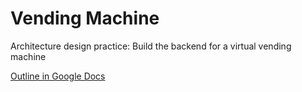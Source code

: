 # Vending Machine
Architecture design practice: Build the backend for a virtual vending machine

[Outline in Google Docs](https://docs.google.com/document/d/1oc-RTuqgJEEGD2A-VpN5tjQ63XNy4v-BVkXkIc6VXdo/edit?usp=sharing)
